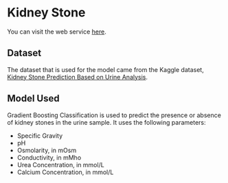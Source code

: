 # Kidney Stone

You can visit the web service [here](https://kidneystone-d8l1.onrender.com/).

## Dataset
The dataset that is used for the model came from the Kaggle dataset, [Kidney Stone Prediction Based on Urine Analysis](https://www.kaggle.com/datasets/vuppalaadithyasairam/kidney-stone-prediction-based-on-urine-analysis).

## Model Used
Gradient Boosting Classification is used to predict the presence or absence of kidney stones in the urine sample. It uses the following parameters:
- Specific Gravity
- pH
- Osmolarity, in mOsm
- Conductivity, in mMho
- Urea Concentration, in mmol/L
- Calcium Concentration, in mmol/L
